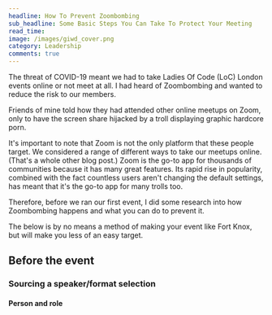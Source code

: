 ```yaml
---
headline: How To Prevent Zoombombing
sub_headline: Some Basic Steps You Can Take To Protect Your Meeting 
read_time: 
image: /images/giwd_cover.png
category: Leadership
comments: true
---
```


The threat of COVID-19 meant we had to take Ladies Of Code (LoC) London events online or not meet at all.  I had heard of Zoombombing and wanted to reduce the risk to our members.

Friends of mine told how they had attended other online meetups on Zoom, only to have the screen share hijacked by a troll displaying graphic hardcore porn.

It's important to note that Zoom is not the only platform that these people target.  We considered a range of different ways to take our meetups online.  (That's a whole other blog post.)  Zoom is the go-to app for thousands of communities because it has many great features.  Its rapid rise in popularity, combined with the fact countless users aren't changing the default settings, has meant that it's the go-to app for many trolls too.

Therefore, before we ran our first event, I did some research into how Zoombombing happens and what you can do to prevent it.

The below is by no means a method of making your event like Fort Knox, but will make you less of an easy target.

## Before the event





### Sourcing a speaker/format selection

#### Person and role

